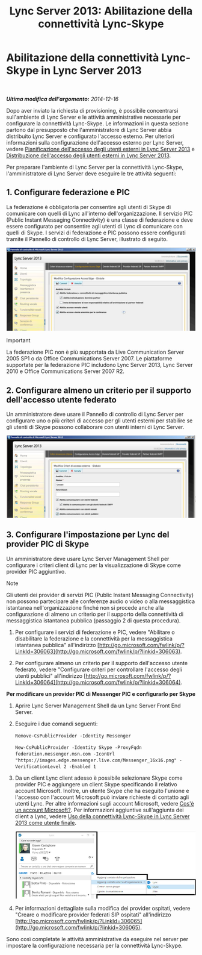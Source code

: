 ﻿---
title: 'Lync Server 2013: Abilitazione della connettività Lync-Skype'
TOCTitle: Abilitazione della connettività Lync-Skype
ms:assetid: 34c4db3e-582f-41fb-85c4-3438ae02f09f
ms:mtpsurl: https://technet.microsoft.com/it-it/library/Dn440170(v=OCS.15)
ms:contentKeyID: 59602748
ms.date: 08/24/2015
mtps_version: v=OCS.15
ms.translationtype: HT
---

# Abilitazione della connettività Lync-Skype in Lync Server 2013

 

_**Ultima modifica dell'argomento:** 2014-12-16_

Dopo aver inviato la richiesta di provisioning, è possibile concentrarsi sull'ambiente di Lync Server e le attività amministrative necessarie per configurare la connettività Lync-Skype. Le informazioni in questa sezione partono dal presupposto che l'amministratore di Lync Server abbia distribuito Lync Server e configurato l'accesso esterno. Per ulteriori informazioni sulla configurazione dell'accesso esterno per Lync Server, vedere [Pianificazione dell'accesso degli utenti esterni in Lync Server 2013](lync-server-2013-planning-for-external-user-access.md) e [Distribuzione dell'accesso degli utenti esterni in Lync Server 2013](lync-server-2013-deploying-external-user-access.md).

Per preparare l'ambiente di Lync Server per la connettività Lync-Skype, l'amministratore di Lync Server deve eseguire le tre attività seguenti:

## 1\. Configurare federazione e PIC

La federazione è obbligatoria per consentire agli utenti di Skype di comunicare con quelli di Lync all'interno dell'organizzazione. Il servizio PIC (Public Instant Messaging Connectivity) è una classe di federazione e deve essere configurato per consentire agli utenti di Lync di comunicare con quelli di Skype. I servizi di federazione e PIC possono essere configurati tramite il Pannello di controllo di Lync Server, illustrato di seguito.

![Visualizzazione di PIC](images/Dn440170.451b94e3-0b38-488c-835f-1f25690e8074(OCS.15).jpg "Visualizzazione di PIC")

> [!IMPORTANT]  
> La federazione PIC non è più supportata da Live Communication Server 2005 SP1 o da Office Communications Server 2007. Le piattaforme supportate per la federazione PIC includono Lync Server 2013, Lync Server 2010 e Office Communications Server 2007 R2.

## 2\. Configurare almeno un criterio per il supporto dell'accesso utente federato

Un amministratore deve usare il Pannello di controllo di Lync Server per configurare uno o più criteri di accesso per gli utenti esterni per stabilire se gli utenti di Skype possono collaborare con utenti interni di Lync Server.

![Criteri](images/Dn440170.8fd46ad1-9749-422c-8c47-c16ac9032cdb(OCS.15).jpg "Criteri")

## 3\. Configurare l'impostazione per Lync del provider PIC di Skype

Un amministratore deve usare Lync Server Management Shell per configurare i criteri client di Lync per la visualizzazione di Skype come provider PIC aggiuntivo.


> [!NOTE]
> Gli utenti dei provider di servizi PIC (Public Instant Messaging Connectivity) non possono partecipare alle conferenze audio o video o alla messaggistica istantanea nell'organizzazione finché non si procede anche alla configurazione di almeno un criterio per il supporto della connettività di messaggistica istantanea pubblica (passaggio 2 di questa procedura).



1.  Per configurare i servizi di federazione e PIC, vedere "Abilitare o disabilitare la federazione e la connettività per la messaggistica istantanea pubblica" all'indirizzo [http://go.microsoft.com/fwlink/p/?LinkId=306063](http://go.microsoft.com/fwlink/p/?linkid=306063).

2.  Per configurare almeno un criterio per il supporto dell'accesso utente federato, vedere "Configurare criteri per controllare l'accesso degli utenti pubblici" all'indirizzo [http://go.microsoft.com/fwlink/p/?LinkId=306064](http://go.microsoft.com/fwlink/p/?linkid=306064).

**Per modificare un provider PIC di Messenger PIC e configurarlo per Skype**

1.  Aprire Lync Server Management Shell da un Lync Server Front End Server.

2.  Eseguire i due comandi seguenti:
    
    `Remove-CsPublicProvider -Identity Messenger`
    
    `New-CsPublicProvider -Identity Skype -ProxyFqdn federation.messenger.msn.com -IconUrl "https://images.edge.messenger.live.com/Messenger_16x16.png" -VerificationLevel 2 -Enabled 1`

3.  Da un client Lync client adesso è possibile selezionare Skype come provider PIC e aggiungere un client Skype specificando il relativo account Microsoft. Inoltre, un utente Skype che ha eseguito l'unione e l'accesso con l'account Microsoft può inviare richieste di contatto agli utenti Lync. Per altre informazioni sugli account Microsoft, vedere [Cos'è un account Microsoft?](https://support.skype.com/it/faq/fa12059/what-is-a-microsoft-account). Per informazioni aggiuntive sull'aggiunta dei client a Lync, vedere [Uso della connettività Lync-Skype in Lync Server 2013 come utente finale](lync-server-2013-using-lync-skype-connectivity-as-an-end-user.md).
    
    ![Aggiungere un contatto Skype](images/Dn440170.df0e6ed9-2374-4dfa-a815-87281989487c(OCS.15).jpg "Aggiungere un contatto Skype")

4.  Per informazioni dettagliate sulla modifica dei provider ospitati, vedere "Creare o modificare provider federati SIP ospitati" all'indirizzo [http://go.microsoft.com/fwlink/p/?LinkId=306065](http://go.microsoft.com/fwlink/p/?linkid=306065).

Sono così completate le attività amministrative da eseguire nel server per impostare la configurazione necessaria per la connettività Lync-Skype.

